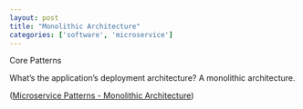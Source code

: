 ```yaml
---
layout: post
title: "Monolithic Architecture"
categories: ['software', 'microservice']
---
```


Core Patterns

What’s the application’s deployment architecture?
A monolithic architecture.

([Microservice Patterns - Monolithic Architecture](http://microservices.io/patterns/monolithic.html))
